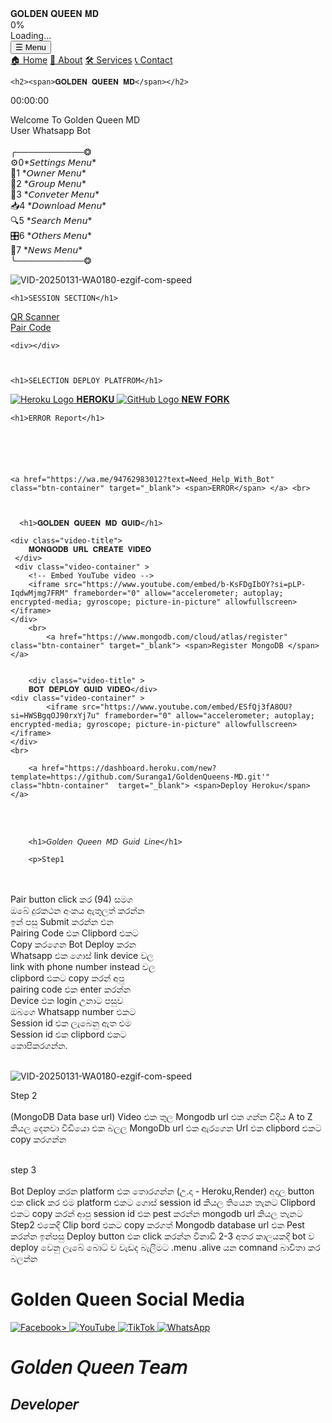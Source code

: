   <div class="pre-loader">
  <div class="pre-loader-box">
     <div class="loading-text">𝐆𝐎𝐋𝐃𝐄𝐍 𝐐𝐔𝐄𝐄𝐍 𝐌𝐃</div>
    <div class="loader-progress" id="progress_div">
      <div class="bar" id="bar1"></div>
    </div>
    <div class="percent" id="percent1">0%</div>
    <div class="loading-text">Loading...</div>
  </div>
</div>  
</head>
<body>



  <div class="content" >
  <div class="menu-container">
  <button class="menu-btn">☰ Menu</button>
        <div class="dropdown-menu">
            <a href="#">🏠 Home</a>
            <a href="#">📄 About</a>
            <a href="#">🛠 Services</a>
            <a href="https://wa.me/94776734030">📞 Contact</a>
        </div>
              </div>


    <h2><span>𝐆𝐎𝐋𝐃𝐄𝐍 𝐐𝐔𝐄𝐄𝐍 𝐌𝐃</span></h2>

<div id="clock" >
        <span class="hours">00</span>:<span class="minutes">00</span>:<span class="seconds">00</span>
    </div>

  </div>

  <div class="session-container">
    <p>Welcome To Golden Queen MD <br> User Whatsapp Bot <br><br>
╭───────────❂<br>
⚙️0*𝘚𝘦𝘵𝘵𝘪𝘯𝘨𝘴 𝘔𝘦𝘯𝘶*<br>
👤1 *𝘖𝘸𝘯𝘦𝘳 𝘔𝘦𝘯𝘶*<br>
👥2 *𝘎𝘳𝘰𝘶𝘱 𝘔𝘦𝘯𝘶*<br>
🔄3 *𝘊𝘰𝘯𝘷𝘦𝘵𝘦𝘳 𝘔𝘦𝘯𝘶*<br>
📥4 *𝘋𝘰𝘸𝘯𝘭𝘰𝘢𝘥 𝘔𝘦𝘯𝘶*<br>
🔍5 *𝘚𝘦𝘢𝘳𝘤𝘩 𝘔𝘦𝘯𝘶*<br>
🎛️6 *𝘖𝘵𝘩𝘦𝘳𝘴 𝘔𝘦𝘯𝘶*<br>
📰7 *𝘕𝘦𝘸𝘴 𝘔𝘦𝘯𝘶*<br>
╰───────────❂ </p>
    <div class="gift-container">
<img src="https://i.ibb.co/8nznKHq3/VID-20250131-WA0180-ezgif-com-speed.gif" alt="VID-20250131-WA0180-ezgif-com-speed" border="0" class="rounded-gift">

</div>
</div>




    <h1>SESSION SECTION</h1>

<div></div>
    <a href="/qr" class="btn-container"  target="_blank"> <span>QR Scanner</span> </a> <br>
    <a href="/pair" class="rbtn-container"  target="_blank"> <span>Pair Code</span> </a> <br>




    <div></div>



    <h1>SELECTION DEPLOY PLATFROM</h1>



 <div class="btn1-container">
        <a href="https://dashboard.heroku.com/new?template=https://github.com/vimanew/GOLDEN-QUEEN-MD.git" class="btn1 heroku-btn1">
            <img src="https://cdn.jsdelivr.net/gh/devicons/devicon/icons/heroku/heroku-original.svg" alt="Heroku Logo">
            𝐇𝐄𝐑𝐎𝐊𝐔
        </a>
        <a href="https://github.com/vimanew/GOLDEN-QUEEN-MD/generate" class="btn1 github-btn1">
            <img src="https://cdn.jsdelivr.net/gh/devicons/devicon/icons/github/github-original.svg" alt="GitHub Logo">
            𝐍𝐄𝐖 𝐅𝐎𝐑𝐊
        </a>
    </div>

    <h1>ERROR Report</h1>






    <a href="https://wa.me/94762983012?text=Need_Help_With_Bot" class="btn-container" target="_blank"> <span>ERROR</span> </a> <br>



      <h1>𝐆𝐎𝐋𝐃𝐄𝐍 𝐐𝐔𝐄𝐄𝐍 𝐌𝐃 𝐆𝐔𝐈𝐃</h1>

    <div class="video-title">
        𝐌𝐎𝐍𝐆𝐎𝐃𝐁 𝐔𝐑𝐋 𝐂𝐑𝐄𝐀𝐓𝐄 𝐕𝐈𝐃𝐄𝐎
     </div>
     <div class="video-container" >
        <!-- Embed YouTube video -->
        <iframe src="https://www.youtube.com/embed/b-KsFDgIbOY?si=pLP-IqdwMjmg7FRM" frameborder="0" allow="accelerometer; autoplay; encrypted-media; gyroscope; picture-in-picture" allowfullscreen></iframe>
    </div>
        <br>
            <a href="https://www.mongodb.com/cloud/atlas/register" class="btn-container" target="_blank"> <span>Register MongoDB </span> </a> 


        <div class="video-title" >
        𝐁𝐎𝐓 𝐃𝐄𝐏𝐋𝐎𝐘 𝐆𝐔𝐈𝐃 𝐕𝐈𝐃𝐄𝐎</div>
    <div class="video-container" >
            <iframe src="https://www.youtube.com/embed/ESfQj3fA8OU?si=HWSBgqOJ90rxYj7u" frameborder="0" allow="accelerometer; autoplay; encrypted-media; gyroscope; picture-in-picture" allowfullscreen></iframe>
    </div>
    <br>

        <a href="https://dashboard.heroku.com/new?template=https://github.com/Suranga1/GoldenQueens-MD.git'" class="hbtn-container"  target="_blank"> <span>Deploy Heroku</span> </a> 
<br>
<br>



        <h1>𝘎𝘰𝘭𝘥𝘦𝘯 𝘘𝘶𝘦𝘦𝘯 𝘔𝘋 𝘎𝘶𝘪𝘥 𝘓𝘪𝘯𝘦</h1>


  <div class="session-container">




        <p>Step1


<br>
<br>
Pair button click කර (94) සමග <br>
ඔබේ දුරකථන අංකය ඇතුලත් කරන්න <br>
ඉන් පසු Submit කරන්න  එන<br>
 Pairing Code එක Clipbord එකට <br>
Copy කරගෙන Bot Deploy කරන <br>
Whatsapp එක ගොස් link device වල <br>
link with phone number instead වල<br>
 clipbord එකට copy කරන් අපු<br>
 pairing code එක enter කරන්න<br>
  Device එක login උනාට පසුව<br>
 ඔබගෙ Whatsapp number එකට<br>
 Session id එක ලැබෙනු ඇත එම <br>
Session id  එක clipbord එකට<br>
 කොපිකරගන්න.
<br><br>
</p>

<div class="gift-container">
<img src="https://i.ibb.co/8nznKHq3/VID-20250131-WA0180-ezgif-com-speed.gif" alt="VID-20250131-WA0180-ezgif-com-speed" border="0" class="rounded-gift">

</div>
</div>
<p>
Step 2
 <br>
 <br>
(MongoDB Data base url)
 Video එක තුල Mongodb url එක ගන්න විදිය A to Z කියල දෙනවා විඩියො එක බලල MongoDb url එක ඇරගෙන Url එක clipbord එකට copy කරගන්න
<br><br>

step 3
<br>
<br>
Bot  Deploy කරන platform එක තොරගන්න (උ.දා - Heroku,Render) අදාල button එක click කර එම platform එකට ගොස් session id කියල තියෙන තැනට Clipbord එකට copy කරන් ආපු session id එක pest කරන්න mongodb url කියල තැනට Step2 එකෙදි Clip bord එකට copy කරගත්  Mongodb database url එක Pest කරන්න ඉන්පසු  Deploy button එක click කරන්න විනාඩි 2-3 අතර කාලයකදි bot ව deploy වෙනු ලැබේ බොට් ව වැඩද බැලීමට  .menu .alive යන comnand බාවිතා කර බලන්න</p>

  <h1> Golden Queen Social Media</h1>


   <div class="social-buttons">
        <a href="#" target="_blank">
            <img src="https://i.ibb.co/cSKmVr8H/Golden-Queen-MD-VIMAMODS-d3a133e5fb8f3bbe.jpg" alt="Facebook" class="fit-image">>
        </a>
        <a href="#" target="_blank">
            <img src="https://i.ibb.co/99CsHKJz/Golden-Queen-MD-VIMAMODS-0431058706166c62.jpg" alt="YouTube" class="fit-image">
        </a>
        <a href="https://www.tiktok.com" target="_blank">
            <img src="https://i.ibb.co/bgjzbM84/Golden-Queen-MD-VIMAMODS-3036b7916d739e1a.jpg" alt="TikTok" class="fit-image">
        </a>
        <a href="https://whatsapp.com/channel/0029VatNXdD1dAwDAV9kvM28" target="_blank">
            <img src="https://i.ibb.co/W4LwvQwj/Golden-Queen-MD-VIMAMODS-e06ea640eaf77737.jpg" alt="WhatsApp" class="fit-image">
        </a>
    </div> 
<div class="container">
  <h1>𝘎𝘰𝘭𝘥𝘦𝘯 𝘘𝘶𝘦𝘦𝘯 𝘛𝘦𝘢𝘮</h1>

  <!-- Developers Section -->
  <h2>𝘋𝘦𝘷𝘦𝘭𝘰𝘱𝘦𝘳</h2>